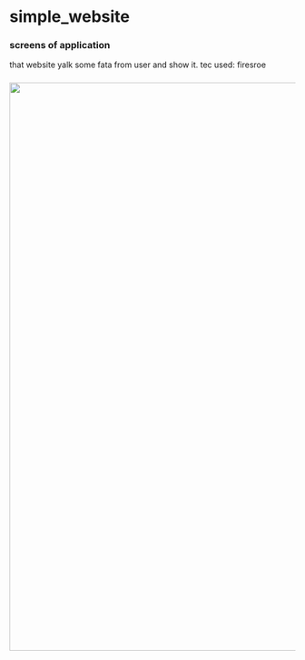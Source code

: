 # simple_website

### screens of application 
that website yalk some fata from user and show it.
tec used: firesroe
###
<div>
<img src="https://github.com/MOHAMD-ASHRAF/notes_app/assets/84055555/0189e7df-20fd-4f70-9f7e-5d6d4daa231e" width= 1000 , heigt= 2000>
&nbsp;&nbsp;&nbsp;&nbsp;
</div>
